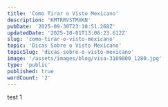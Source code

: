 ```yaml
---
title: 'Como Tirar o Visto Mexicano'
description: 'KMTRRVSTMXKN'
pubDate: '2025-09-30T23:10:51.268Z'
updatedDate: '2025-10-01T13:06:23.612Z'
slug: 'como-tirar-o-visto-mexicano'
topic: 'Dicas Sobre o Visto Mexicano'
topicSlug: 'dicas-sobre-o-visto-mexicano'
image: '/assets/images/blog/visa-3109800_1280.jpg'
type: 'public'
published: true
wordCount: '2'
---
```


test 1
